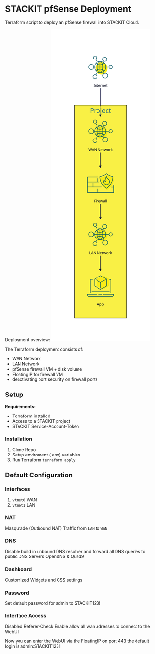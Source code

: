 # STACKIT pfSense Deployment

Terraform script to deploy an pfSense firewall into STACKIT Cloud.

Deployment overview:
![](deployment.svg)

The Terraform deployment consists of:
+ WAN Network
+ LAN Network
+ pfSense firewall VM + disk volume
+ FloatingIP for firewall VM
+ deactivating port security on firewall ports

## Setup
**Requirements:**
+ Terraform installed
+ Access to a STACKIT project
+ STACKIT Service-Account-Token

### Installation
1. Clone Repo
1. Setup enviroment (.env) variables
1. Run Terraform `terraform apply`

## Default Configuration

### Interfaces
1. `vtnet0` WAN
1. `vtnet1` LAN

### NAT
Masqurade (Outbound NAT) Traffic from `LAN` to `WAN`

### DNS
Disable build in unbound DNS resolver and forward all DNS queries to public DNS Servers OpenDNS & Quad9

### Dashboard
Customized Widgets and CSS settings

### Password
Set default password for admin to STACKIT123!

### Interface Access
Disabled Referer-Check
Enable allow all wan adresses to connect to the WebUI

Now you can enter the WebUI via the FloatingIP on port 443 the default login is admin:STACKIT123!
